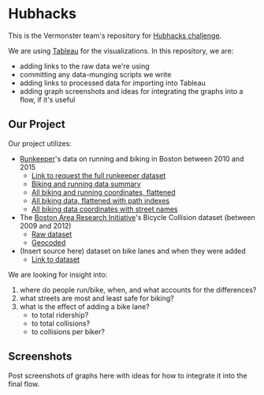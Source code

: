 # Hubhacks

This is the Vermonster team's repository for [Hubhacks challenge](http://hubhacks2.challengepost.com/).

We are using [Tableau](http://www.tableau.com/) for the visualizations. In this repository, we are:
* adding links to the raw data we're using
* committing any data-munging scripts we write
* adding links to processed data for importing into Tableau
* adding graph screenshots and ideas for integrating the graphs into a flow, if it's useful

## Our Project

Our project utilizes:

- [Runkeeper](http://runkeeper.com/)'s data on running and biking in Boston between 2010 and 2015
    * [Link to request the full runkeeper dataset](https://docs.google.com/forms/d/14tmXeophCx0yUKbFW24Ge9kqvBAL2AlbSaaoqyDO_dA/viewform?c=0&w=1)
    * [Biking and running data summary](https://s3-us-west-2.amazonaws.com/hubhacks/route_summary.csv)
    * [All biking and running coordinates, flattened](https://s3-us-west-2.amazonaws.com/hubhacks/flattened_route_data.csv)
    * [All biking data, flattened with path indexes](https://s3-us-west-2.amazonaws.com/hubhacks/flattened_cycling_data_with_indexes.csv)
    * [All biking data coordinates with street names]()
- The [Boston Area Research Initiative](http://www.bostonarearesearchinitiative.net/data-library.php?dvn_subpage=/faces/study/StudyPage.xhtml?globalId=doi:10.7910/DVN/24713&studyListingIndex=0_793b56b69639262a4ff832a1af7c)'s Bicycle Collision dataset (between 2009 and 2012)
    * [Raw dataset]()
    * [Geocoded]()
- (Insert source here) dataset on bike lanes and when they were added
    * [Link to dataset]()

We are looking for insight into:

1. where do people run/bike, when, and what accounts for the differences?
2. what streets are most and least safe for biking?
3. what is the effect of adding a bike lane?
    * to total ridership?
    * to total collisions?
    * to collisions per biker?

## Screenshots

Post screenshots of graphs here with ideas for how to integrate it into the final flow.
